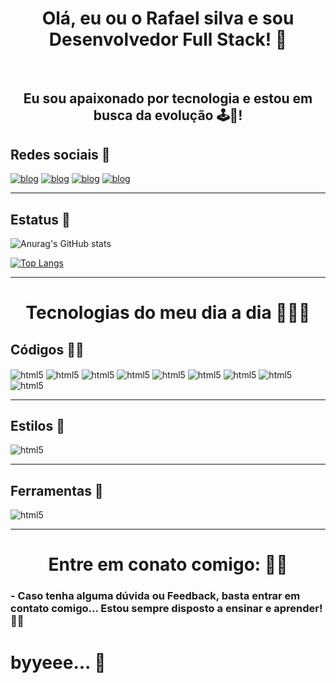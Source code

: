 <h1 align="center"> Olá, eu ou o Rafael silva e sou Desenvolvedor Full Stack! 🚀</h1> <br>
<h2 align="center">
Eu sou apaixonado por tecnologia e estou em busca da evolução  🕹️👾!
</h2>

<h2>
Redes sociais 📰
</h2>

[![blog](https://img.shields.io/badge/Instagram-E4405F?style=for-the-badge&logo=instagram&logoColor=white)](https://instagram.com/81_rafael)
[![blog](https://img.shields.io/badge/LinkedIn-0077B5?style=for-the-badge&logo=linkedin&logoColor=white)](https://www.linkedin.com/in/rafael-silva-622518189/)
[![blog](https://img.shields.io/badge/Gmail-D14836?style=for-the-badge&logo=gmail&logoColor=white)](https://mailto:contao@rafaelslv139@gmail.com)
[![blog](https://img.shields.io/badge/WhatsApp-25D366?style=for-the-badge&logo=whatsapp&logoColor=white)](https://wa.me/+5585981515996)<br><hr>

<h2>
Estatus 📜 
</h2>

![Anurag's GitHub stats](https://github-readme-stats.vercel.app/api?username=81-rafael&show_icons=true&theme=merko)

[![Top Langs](https://github-readme-stats.vercel.app/api/top-langs/?username=81-rafael&layout=compact)](https://github.com/anuraghazra/github-readme-stats)<hr>

<h1 align="center">
Tecnologias do meu dia a dia 🧑🏻‍💻
</h1>

<h2>
Códigos 🐱‍👤
</h2>

<div style="display: inline_block">
<img align="center" alt="html5" src="https://img.shields.io/badge/HTML5-E34F26?style=for-the-badge&logo=html5&logoColor=white" />
<img align="center" alt="html5" src="https://img.shields.io/badge/JavaScript-F7DF1E?style=for-the-badge&logo=javascript&logoColor=black" />
<img align="center" alt="html5" src="https://img.shields.io/badge/React-20232A?style=for-the-badge&logo=react&logoColor=61DAFB" />
<img align="center" alt="html5" src="https://img.shields.io/badge/Bootstrap-563D7C?style=for-the-badge&logo=bootstrap&logoColor=white" />
<img align="center" alt="html5" src="https://img.shields.io/badge/PHP-777BB4?style=for-the-badge&logo=php&logoColor=white" />
<img align="center" alt="html5" src="https://img.shields.io/badge/MySQL-00000F?style=for-the-badge&logo=mysql&logoColor=white" />
<img align="center" alt="html5" src="https://img.shields.io/badge/jQuery-0769AD?style=for-the-badge&logo=jquery&logoColor=white" />
<img align="center" alt="html5" src="https://img.shields.io/badge/Ionic-3880FF?style=for-the-badge&logo=ionic&logoColor=white" />
<img align="center" alt="html5" src="https://img.shields.io/badge/Wordpress-21759B?style=for-the-badge&logo=wordpress&logoColor=white" />
</div><hr>

<h2>
Estilos 🎨
</h2>

<div style="display: inline_block">
<img align="center" alt="html5" src="https://img.shields.io/badge/CSS-239120?&style=for-the-badge&logo=css3&logoColor=white" />
</div><hr>

<h2>
Ferramentas 🔧
</h2>

<div style="display: inline_block">
<img align="center" alt="html5" src="https://img.shields.io/badge/GitHub-100000?style=for-the-badge&logo=github&logoColor=white" />
</div><hr>

<h1 align="center">
Entre em conato comigo: 💬🤝 </h1>
<h3>
- Caso tenha alguma dúvida ou Feedback, basta entrar em contato comigo... Estou sempre disposto a ensinar e aprender! 🙋😁
</h3>

<h1>
byyeee... 💙
</h1>







